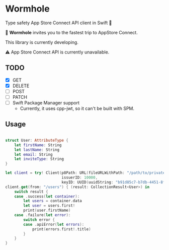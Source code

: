# Wormhole

Type safety App Store Connect API client in Swift :rocket:

:bug: **Wormhole** invites you to the fastest trip to AppStore Connect.

This library is currently developing.

:warning: App Store Connect API is currently unavailable.

## TODO

- [x] GET
- [x] DELETE
- [ ] POST
- [ ] PATCH
- [ ] Swift Package Manager support
    - Currently, it uses cpp-jwt, so it can't be built with SPM.

## Usage

```swift

struct User: AttributeType {
    let firstName: String
    let lastName: String
    let email: String
    let inviteType: String
}

let client = try! Client(p8Path: URL(fileURLWithPath: "/path/to/private_key.p8"), 
                         issuerID: 10000, 
                         keyID: UUID(uuidString: "b91d85c7-b7db-4451-8f3f-9a3c8af9a392"))
client.get(from: "/users") { (result: CollectionResult<User>) in
    switch result {
    case .success(let container):
        let users = container.data
        let user = users.first!
        print(user.firstName)
    case .failure(let error):
        switch error {
        case .apiError(let errors):
            print(errors.first!.title)
        }
    }
}
```
